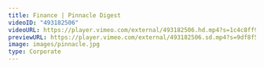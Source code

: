 ```yaml
---
title: Finance | Pinnacle Digest
videoID: "493182506"
videoURL: https://player.vimeo.com/external/493182506.hd.mp4?s=1c4c8ff9ce7b6ad687299708cd358d45b7fd40bd&profile_id=175
previewURL: https://player.vimeo.com/external/493182506.sd.mp4?s=9df8f55eda8865972d3c5a4e21c19181db09ab48&profile_id=165
image: images/pinnacle.jpg
type: Corporate
---
```

